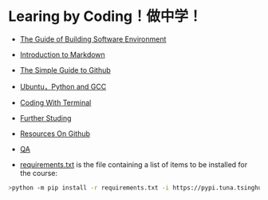 
# Learing by Coding！做中学！

* [The Guide of  Building Software Environment](./BuildingSoftwareEnvironment.md)

* [Introduction to Markdown](./Introduction2Markdown(Chinese).md) 

* [The Simple Guide to Github](./TheSimpleStepsGithub(Chinese).md) 

* [Ubuntu，Python and GCC](./Ubuntu-Python-CPP(Chinese).md) 

* [Coding With Terminal](./CodingWithTerminal.md/)

* [Further Studing](./FurtherStuding.md)

* [Resources On Github](./ResourcesOnGithub.md)

* [QA](./QA.md) 

* [requirements.txt](./requirements.txt) is the file containing a list of items to be installed for the course:

```bash 
>python -m pip install -r requirements.txt -i https://pypi.tuna.tsinghua.edu.cn/simple
```